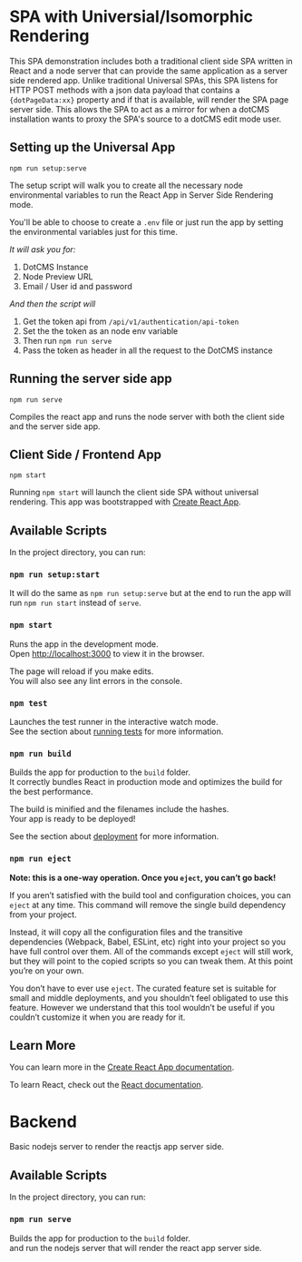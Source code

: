 # SPA with Universial/Isomorphic Rendering
This SPA demonstration includes both a traditional client side SPA written in React and a node server that can provide the same application as a server side rendered app.  Unlike traditional Universal SPAs, this SPA listens for HTTP POST methods with a json data payload that contains a `{dotPageData:xx}` property and if that is available, will render the SPA page server side.  This allows the SPA to act as a mirror for when a dotCMS installation wants to proxy the SPA's source to a dotCMS edit mode user. 

## Setting up the Universal App

`npm run setup:serve`

The setup script will walk you to create all the necessary node environmental variables to run the React App in Server Side Rendering mode.

You'll be able to choose to create a `.env` file or just run the app by setting the environmental variables just for this time.

*It will ask you for:*
1. DotCMS Instance
2. Node Preview URL
3. Email / User id and password

*And then the script will*
1. Get the token api from `/api/v1/authentication/api-token`
2. Set the the token as an node env variable
4. Then run `npm run serve`
3. Pass the token as header in all the request to the DotCMS instance

## Running the server side app
`npm run serve`

Compiles the react app and runs the node server with both the client side and the server side app.

## Client Side / Frontend App

`npm start`

Running `npm start` will launch the client side SPA without universal rendering.  This app was bootstrapped with [Create React App](https://github.com/facebook/create-react-app).

## Available Scripts

In the project directory, you can run:

### `npm run setup:start`
It will do the same as `npm run setup:serve` but at the end to run the app will run `npm run start` instead of `serve`.

### `npm start`

Runs the app in the development mode.<br>
Open [http://localhost:3000](http://localhost:3000) to view it in the browser.

The page will reload if you make edits.<br>
You will also see any lint errors in the console.

### `npm test`

Launches the test runner in the interactive watch mode.<br>
See the section about [running tests](https://facebook.github.io/create-react-app/docs/running-tests) for more information.

### `npm run build`

Builds the app for production to the `build` folder.<br>
It correctly bundles React in production mode and optimizes the build for the best performance.

The build is minified and the filenames include the hashes.<br>
Your app is ready to be deployed!

See the section about [deployment](https://facebook.github.io/create-react-app/docs/deployment) for more information.

### `npm run eject`

**Note: this is a one-way operation. Once you `eject`, you can’t go back!**

If you aren’t satisfied with the build tool and configuration choices, you can `eject` at any time. This command will remove the single build dependency from your project.

Instead, it will copy all the configuration files and the transitive dependencies (Webpack, Babel, ESLint, etc) right into your project so you have full control over them. All of the commands except `eject` will still work, but they will point to the copied scripts so you can tweak them. At this point you’re on your own.

You don’t have to ever use `eject`. The curated feature set is suitable for small and middle deployments, and you shouldn’t feel obligated to use this feature. However we understand that this tool wouldn’t be useful if you couldn’t customize it when you are ready for it.

## Learn More

You can learn more in the [Create React App documentation](https://facebook.github.io/create-react-app/docs/getting-started).

To learn React, check out the [React documentation](https://reactjs.org/).

# Backend
Basic nodejs server to render the reactjs app server side.

## Available Scripts

In the project directory, you can run:

### `npm run serve`

Builds the app for production to the `build` folder.<br>
and run the nodejs server that will render the react app server side.
